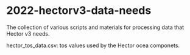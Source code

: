 # 2022-hectorv3-data-needs
The collection of various scripts and materials for processing data that Hector v3 needs.

hector_tos_data.csv: tos values used by the Hector ocea componets. 


